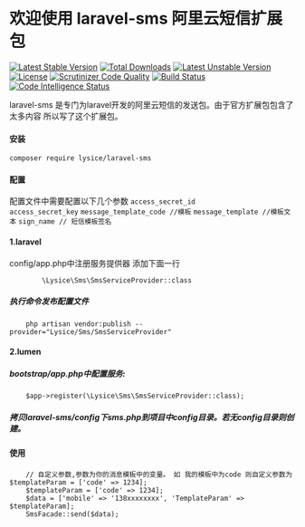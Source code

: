 # 欢迎使用 laravel-sms 阿里云短信扩展包
[![Latest Stable Version](https://poser.pugx.org/Lysice/laravel-sms/v/stable)](https://packagist.org/packages/Lysice/laravel-sms)
[![Total Downloads](https://poser.pugx.org/Lysice/laravel-sms/downloads)](https://packagist.org/packages/Lysice/laravel-sms)
[![Latest Unstable Version](https://poser.pugx.org/Lysice/laravel-sms/v/unstable)](https://packagist.org/packages/Lysice/laravel-sms)
[![License](https://poser.pugx.org/Lysice/laravel-sms/license)](https://packagist.org/packages/Lysice/laravel-sms)
[![Scrutinizer Code Quality](https://scrutinizer-ci.com/g/Lysice/laravel-sms/badges/quality-score.png?b=master)](https://scrutinizer-ci.com/g/Lysice/laravel-sms/?branch=master)
[![Build Status](https://scrutinizer-ci.com/g/Lysice/laravel-sms/badges/build.png?b=master)](https://scrutinizer-ci.com/g/Lysice/laravel-sms/build-status/master)
[![Code Intelligence Status](https://scrutinizer-ci.com/g/Lysice/laravel-sms/badges/code-intelligence.svg?b=master)](https://scrutinizer-ci.com/code-intelligence)

laravel-sms 是专门为laravel开发的阿里云短信的发送包。由于官方扩展包包含了太多内容 所以写了这个扩展包。


#### 安装

    composer require lysice/laravel-sms

#### 配置
配置文件中需要配置以下几个参数
`access_secret_id`  
`access_secret_key`
`message_template_code //模板` 
`message_template //模板文本`
`sign_name // 短信模板签名` 

#### 1.laravel
config/app.php中注册服务提供器 添加下面一行
```
        \Lysice\Sms\SmsServiceProvider::class
```
##### 执行命令发布配置文件
```
    php artisan vendor:publish --provider="Lysice/Sms/SmsServiceProvider"
```
#### 2.lumen
##### bootstrap/app.php中配置服务:
```
    $app->register(\Lysice\Sms\SmsServiceProvider::class);
```
##### 拷贝laravel-sms/config下sms.php到项目中config目录。若无config目录则创建。
#### 使用
```
    // 自定义参数,参数为你的消息模板中的变量。 如 我的模板中为code 则自定义参数为 $templateParam = ['code' => 1234];
    $templateParam = ['code' => 1234];
	$data = ['mobile' => '138xxxxxxxx', 'TemplateParam' => $templateParam];
	SmsFacade::send($data);
```
